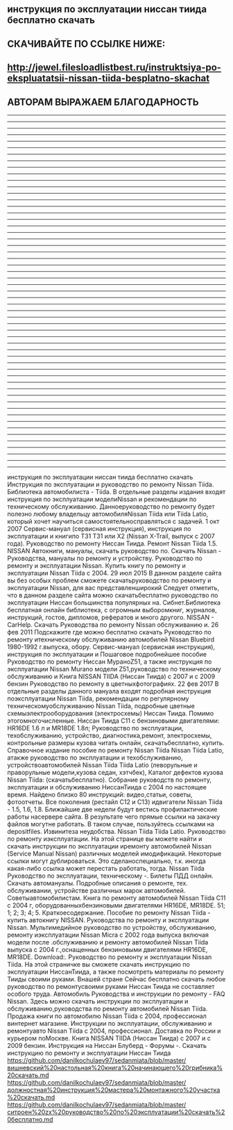 инструкция по эксплуатации ниссан тиида бесплатно скачать
--------------------------------------------------
СКАЧИВАЙТЕ ПО ССЫЛКЕ НИЖЕ:
--------------------------------------------------
http://jewel.filesloadlistbest.ru/instruktsiya-po-ekspluatatsii-nissan-tiida-besplatno-skachat
--------------------------------------------------
АВТОРАМ ВЫРАЖАЕМ БЛАГОДАРНОСТЬ
--------------------------------------------------
--------------------------------------------------
--------------------------------------------------
--------------------------------------------------
--------------------------------------------------
--------------------------------------------------
--------------------------------------------------
--------------------------------------------------
--------------------------------------------------
--------------------------------------------------
--------------------------------------------------
--------------------------------------------------
--------------------------------------------------
--------------------------------------------------
--------------------------------------------------
--------------------------------------------------
--------------------------------------------------
--------------------------------------------------
--------------------------------------------------
--------------------------------------------------
--------------------------------------------------
--------------------------------------------------
--------------------------------------------------
--------------------------------------------------
--------------------------------------------------
--------------------------------------------------
--------------------------------------------------
--------------------------------------------------
--------------------------------------------------
--------------------------------------------------
--------------------------------------------------
--------------------------------------------------
--------------------------------------------------
--------------------------------------------------
--------------------------------------------------
--------------------------------------------------
--------------------------------------------------
--------------------------------------------------
--------------------------------------------------
--------------------------------------------------
--------------------------------------------------
--------------------------------------------------
--------------------------------------------------
--------------------------------------------------
--------------------------------------------------
--------------------------------------------------
--------------------------------------------------
--------------------------------------------------
--------------------------------------------------
--------------------------------------------------
--------------------------------------------------
--------------------------------------------------
--------------------------------------------------
--------------------------------------------------
--------------------------------------------------
--------------------------------------------------
инструкция по эксплуатации ниссан тиида бесплатно скачать Инструкция по эксплуатации и руководство по ремонту Nissan Tiida. Библиотека автомобилиста - Tiida. В отдельные разделы издания входят инструкция по эксплуатации моделиNissan и рекомендации по техническому обслуживанию.  Данноеруководство по ремонту будет полезно любому владельцу автомобиляNissan Tiida или Tiida Latio, который хочет научиться самостоятельносправляться с задачей. 1 окт 2007  Сервис-мануал (сервисная инструкция), инструкция по эксплуатации и книгипо Т31 Т31 или Х2 (Nissan X-Trail, выпуск с 2007 года). Руководство по ремонту Ниссан Тиида. Ремонт Nissan Tiida 1.5. NISSAN  Автокниги, мануалы, скачать руководство по. Скачать Nissan - Руководства, мануалы по ремонту и устройству. Руководство по ремонту и эксплуатации Nissan. Купить книгу по ремонту и эксплуатации Nissan Tiida с 2004. 29 июл 2015  В данном разделе сайта вы без особых проблем сможете скачатьруководство по ремонту и эксплуатации Nissan, для вас представленширокий  Следует отметить, что в данном разделе сайта можно скачатьбесплатно руководство по эксплуатации Ниссан большинства популярных на. Сибнет.Библиотека  бесплатная онлайн библиотека, с огромным выборомкниг, журналов, инструкций, гостов, дипломов, рефератов и много другого. NISSAN - CarHelp. Скачать Руководства по ремонту Nissan обслуживанию и. 26 фев 2011  Подскажите где можно бесплатно скачать Руководство по ремонту итехническому обслуживанию автомобилей Nissan Bluebird 1980-1992 г.выпуска, обору. Сервис-мануал (сервисная инструкция), инструкция по эксплуатации и
Пошаговое подробнейшее пособие Руководство по ремонту Ниссан МураноZ51, а также инструкция по эксплуатации Nissan Murano модели Z51,руководство по техническому обслуживанию и  Книга NISSAN TIIDA (Ниссан Тиида) с 2007 и с 2009 бензин Руководство по ремонту в цветныхфотографиях. 22 фев 2017  В отдельные разделы данного мануала входят подробная инструкция поэксплуатации Nissan Tiida, рекомендации по регулярному техническомуобслуживанию Nissan Tiida, подробные цветные схемыэлектрооборудования (электросхемы) Ниссан Тиида. Помимо этогомногочисленные. Ниссан Тиида C11 с бензиновыми двигателями: HR16DE 1.6 л и MR18DE 1.8л; Руководство по эксплуатации, техобслуживанию, устройство, диагностика,ремонт, электросхемы, контрольные размеры кузова читать онлайн, скачатьбесплатно, купить. Справочное издание пособие по ремонту Nissan Tiida  Nissan Tiida Latio, атакже руководство по эксплуатации и техобслуживанию, устройствоавтомобилей Nissan Tiida  Tiida Latio (леворульные и праворульные модели,кузова седан, хэтчбек),  Каталог дефектов кузова Nissan Tiida: (скачатьбесплатно). Собрание руководств по ремонту, эксплуатации и обслуживанию НиссанТиида с 2004 по настоящее время. Найдено близко 80 инструкций: видео,статьи, советы, фотоотчеты. Все поколения (рестайл С12 и С13) идвигатели Nissan Tiida - 1.5, 1.6, 1.8. Ближайшие две недели будут вестись профилактические работы насервере сайта. В результате чего прямые ссылки на закачку файлов могутне работать. В таком случае, пользуйтесь ссылками на depositfiles. Извинитеза неудобства. Nissan Tiida  Tiida Latio. Руководство по ремонту иэксплуатации. На этой странице вы можете найти и скачать инструкции по эксплуатации иремонту автомобилей Nissan (Service Manual Nissan) различных моделей имодификаций. Некоторые ссылки могут дублироваться. Это сделаноспециально, т.к. иногда какая-либо ссылка может перестать работать, тогда. Nissan Tiida Руководство по эксплуатации, техническому  -. Билеты ПДД онлайн. Скачать автомануалы. Подробные описания о ремонте, тех. обслуживании, устройстве различных марок автомобилей. Советыавтомобилистам. Книга по ремонту автомобилей Nissan Tiida C11 с 2004 г, оборудованныхбензиновыми двигателями HR16DE, MR18DE. 51; 1; 2; 3; 4; 5. Краткоесодержание. Пособие по ремонту Nissan Tiida - купить автокнигу NISSAN. Руководства по ремонту и эксплуатации Nissan. Мультимедийное руководство по устройству, обслуживанию, ремонту иэксплуатации Nissan Micra с 2002 года выпуска включая модели после .обслуживанию и ремонту автомобилей Nissan Tiida выпуска с 2004 г.,оснащенных бензиновыми двигателями HR16DE, MR18DE. Download:. Руководство по ремонту и эксплуатации Nissan Tiida. На этой страничке вы сможете скачать инструкцию по эксплуатации НиссанТиида, а также посмотреть материалы по ремонту Тииды своими руками. Внашей стране  Сейчас бесплатно скачать любое руководство по ремонтусвоими руками Ниссан Тиида не составляет особого труда. Автомобиль
Руководства и инструкции по ремонту  - FAQ Nissan. Здесь можно скачать инструкции по эксплуатации и обслуживанию,руководства по ремонту автомобилей Nissan Tiida. Продажа книги по автомобилю Nissan Tiida с 2004, профессионал винтернет магазине. Инструкции по эксплуатации, обслуживанию и ремонтуавто Nissan Tiida с 2004, профессионал. Доставка по России и курьером поМоскве. Книга NISSAN TIIDA (Ниссан Тиида) с 2007 и с 2009 бензин. Инструкция на Ниссан Блуберд - Форумы -. Скачать инструкцию по ремонту и эксплуатации Ниссан Тиида
https://github.com/danilkochulaev97/sedanmiata/blob/master/вишневский%20настольная%20книга%20начинающего%20грибника%20скачать.md
https://github.com/danilkochulaev97/sedanmiata/blob/master/должностная%20инструкция%20мастера%20монтажного%20участка%20скачать.md
https://github.com/danilkochulaev97/sedanmiata/blob/master/ситроен%20zx%20руководство%20по%20эксплуатации%20скачать%20бесплатно.md